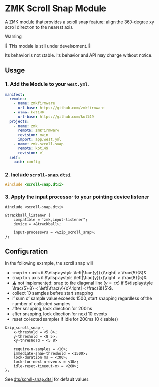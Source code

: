 # ZMK Scroll Snap Module

A ZMK module that provides a scroll snap feature: align the 360-degree xy scroll direction to the nearest axis.

> [!warning]
> 🚧 This module is still under development. 🚧
>
> Its behavior is not stable. Its behavior and API may change without notice.

## Usage

### 1. Add the Module to your `west.yml`.

```yml
manifest:
  remotes:
    - name: zmkfirmware
      url-base: https://github.com/zmkfirmware
    - name: kot149
      url-base: https://github.com/kot149
  projects:
    - name: zmk
      remote: zmkfirmware
      revision: main
      import: app/west.yml
    - name: zmk-scroll-snap
      remote: kot149
      revision: v1
  self:
    path: config
```

### 2. Include `scroll-snap.dtsi`

```c
#include <scroll-snap.dtsi>
```

### 3. Apply the input processor to your pointing device listener

```dts
#include <scroll-snap.dtsi>

&trackball_listener {
    compatible = "zmk,input-listener";
    device = <&trackball>;

    input-processors = <&zip_scroll_snap>;
};
```

## Configuration

In the following example, the scroll snap will
- snap to x axis if $\displaystyle \left|\frac{y}{x}\right| < \frac{5}{8}$.
- snap to y axis if $\displaystyle \left|\frac{y}{x}\right| > \frac{8}{5}$.
- ⚠️ not implemented: snap to the diagonal line ($y=\pm x$) if $\displaystyle \frac{5}{8} < \left|\frac{y}{x}\right| < \frac{8}{5}$.
- collect 10 samples before start snapping
- if sum of sample value exceeds 1500, start snapping regardless of the number of collected samples
- after snapping, lock direction for 200ms
- after snapping, lock direction for next 10 events
- reset collected samples if idle for 200ms (0 disables)

```dts
&zip_scroll_snap {
    x-threshold = <5 8>;
    y-threshold = <8 5>;
    xy-threshold = <5 8>;

    require-n-samples = <10>;
    immediate-snap-threshold = <1500>;
    lock-duration-ms = <200>;
    lock-for-next-n-events = <10>;
    idle-reset-timeout-ms = <200>;
};
```

See [dts/scroll-snap.dtsi](dts/scroll-snap.dtsi) for default values.